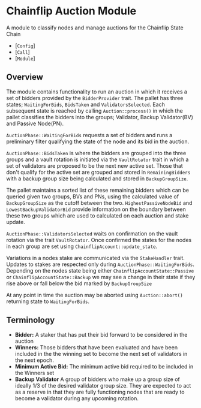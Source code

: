 # Chainflip Auction Module

A module to classify nodes and manage auctions for the Chainflip State Chain

- [`Config`]
- [`Call`]
- [`Module`]

## Overview
The module contains functionality to run an auction in which it receives a set of bidders provided 
by the `BidderProvider` trait.  The pallet has three states; `WaitingForBids`, `BidsTaken` and 
`ValidatorsSelected`.  Each subsequent state is reached by calling `Auction::process()` in which the
pallet classifies the bidders into the groups; Validator, Backup Validator(BV) and Passive Node(PN).

`AuctionPhase::WaitingForBids` requests a set of bidders and runs a preliminary filter qualifying the
state of the node and its bid in the auction.

`AuctionPhase::BidsTaken` is where the bidders are grouped into the three groups and a vault rotation
is initiated via the `VaultRotator` trait in which a set of validators are proposed to be the next new
active set.  Those that don't qualify for the active set are grouped and stored in `RemainingBidders` 
with a backup group size being calculated and stored in `BackupGroupSize`.

The pallet maintains a sorted list of these remaining bidders which can be queried given two groups, BVs
and PNs, using the calculated value of `BackupGroupSize` as the cutoff between the two.
`HighestPassiveNodeBid` and `LowestBackupValidatorBid` provide information on the boundary between these
two groups which are used to calculated on each auction and stake update.

`AuctionPhase::ValidatorsSelected` waits on confirmation on the vault rotation via the trait `VaultRotator`.
Once confirmed the states for the nodes in each group are set using `ChainflipAccount::update_state`.

Variations in a nodes stake are communicated via the `StakeHandler` trait.  Updates to stakes are respected
only during `AuctionPhase::WaitingForBids`.  Depending on the nodes state being either `ChainflipAccountState::Passive` or
`ChainflipAccountState::Backup` we may see a change in their state if they rise above or fall below the 
bid marked by `BackupGroupSize`

At any point in time the auction may be aborted using `Auction::abort()` returning state to `WaitingForBids`.

## Terminology
- **Bidder:** A staker that has put their bid forward to be considered in the auction
- **Winners:** Those bidders that have been evaluated and have been included in the the winning set
  to become the next set of validators in the next epoch.
- **Minimum Active Bid:** The minimum active bid required to be included in the Winners set
- **Backup Validator** A group of bidders who make up a group size of ideally 1/3 of the desired validator
  group size.  They are expected to act as a reserve in that they are fully functioning nodes that are ready
  to become a validator during any upcoming rotation.